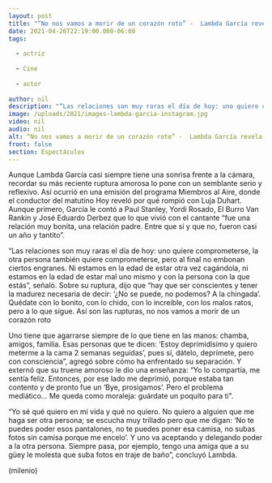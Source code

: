 ```yaml
---
layout: post
title: "“No nos vamos a morir de un corazón roto” -  Lambda García revela por qué rompió con Luja Duhart"
date: 2021-04-26T22:19:00.000-06:00
tags:
  
  - actriz
  
  - Cine
  
  - actor
  
author: nil
description: "“Las relaciones son muy raras el día de hoy: uno quiere comprometerse, la otra persona también quiere comprometerse, pero al final no embonan ciertos engranes, dijo el conductor en el programa 'Miembros al Aire'. "
image: /uploads/2021/images-lambda-garcia-instagram.jpg
video: nil
audio: nil
alt: “No nos vamos a morir de un corazón roto” -  Lambda García revela por qué rompió con Luja Duhart
front: false
section: Espectáculos
---
```


Aunque Lambda García casi siempre tiene una sonrisa frente a la cámara, recordar su más reciente ruptura amorosa lo pone con un semblante serio y reflexivo. Así ocurrió en una emisión del programa Miembros al Aire, donde el conductor del matutino Hoy reveló por qué rompió con Luja Duhart. Aunque primero, García le contó a Paul Stanley, Yordi Rosado, El Burro Van Rankin y José Eduardo Derbez que lo que vivió con el cantante “fue una relación muy bonita, una relación padre. Entre que sí y que no, fueron casi un año y tantito”. 

“Las relaciones son muy raras el día de hoy: uno quiere comprometerse, la otra persona también quiere comprometerse, pero al final no embonan ciertos engranes. Ni estamos en la edad de estar otra vez cagándola, ni estamos en la edad de estar mal uno mismo y con la persona con la que estás”, señaló. Sobre su ruptura, dijo que “hay que ser conscientes y tener la madurez necesaria de decir: ‘¿No se puede, no podemos? A la chingada’. Quédate con lo bonito, con lo chido, con lo increíble, con los malos ratos, pero a lo que sigue. Así son las rupturas, no nos vamos a morir de un corazón roto 

Uno tiene que agarrarse siempre de lo que tiene en las manos: chamba, amigos, familia. Esas personas que te dicen: ‘Estoy deprimidísimo y quiero meterme a la cama 2 semanas seguidas’, pues sí, dátelo, deprímete, pero con consciencia”, agregó sobre cómo ha enfrentado su separación. Y externó que su truene amoroso le dio una enseñanza: “Yo lo compartía, me sentía feliz. Entonces, por ese lado me deprimió, porque estaba tan contento y de pronto fue un ‘Bye, prosigamos’. Pero el problema mediático… Me queda como moraleja: guárdate un poquito para ti". 

“Yo sé qué quiero en mi vida y qué no quiero. No quiero a alguien que me haga ser otra persona; se escucha muy trillado pero que me digan: ‘No te puedes poder esos pantalones, no te puedes poner esa camisa, no subas fotos sin camisa porque me encelo’. Y uno va aceptando y delegando poder a la otra persona. Siempre pasa, por ejemplo, tengo una amiga que a su güey le molesta que suba fotos en traje de baño”, concluyó Lambda. 

(milenio)